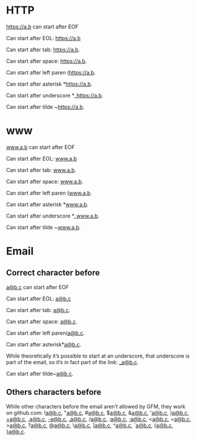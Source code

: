 # HTTP

https://a.b can start after EOF

Can start after EOL:
https://a.b

Can start after tab:	https://a.b.

Can start after space: https://a.b.

Can start after left paren (https://a.b.

Can start after asterisk *https://a.b.

Can start after underscore *_https://a.b.

Can start after tilde ~https://a.b.

# www

www.a.b can start after EOF

Can start after EOL:
www.a.b

Can start after tab:	www.a.b.

Can start after space: www.a.b.

Can start after left paren (www.a.b.

Can start after asterisk *www.a.b.

Can start after underscore *_www.a.b.

Can start after tilde ~www.a.b.

# Email

## Correct character before

a@b.c can start after EOF

Can start after EOL:
a@b.c

Can start after tab:	a@b.c.

Can start after space: a@b.c.

Can start after left paren(a@b.c.

Can start after asterisk*a@b.c.

While theoretically it’s possible to start at an underscore, that underscore
is part of the email, so it’s in fact part of the link: _a@b.c.

Can start after tilde~a@b.c.

## Others characters before

While other characters before the email aren’t allowed by GFM, they work on
github.com: !a@b.c, "a@b.c, #a@b.c, $a@b.c, &a@b.c, 'a@b.c, )a@b.c, +a@b.c,
,a@b.c, -a@b.c, .a@b.c, /a@b.c, :a@b.c, ;a@b.c, <a@b.c, =a@b.c, >a@b.c, ?a@b.c,
@a@b.c, \a@b.c, ]a@b.c, ^a@b.c, `a@b.c, {a@b.c, }a@b.c.
